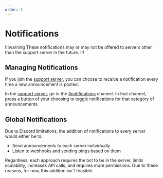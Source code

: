 ```yaml
---
order: 1
---
```

# Notifications
!!!warning
These notifications may or may not be offered to servers other than the support server in the future.
!!!

## Managing Notifications
If you join the [support server](https://discord.gg/d2kKwqcUsv), you can choose to receive a notification every time a new announcement is posted.

In the [support server](https://discord.gg/d2kKwqcUsv), go to the [#notifications](https://discord.com/channels/838544983261839481/972978567136817252) channel. In that channel, press a button of your choosing to toggle notifications for that category of announcements.

## Global Notifications
Due to Discord limitations, the addition of notifications to every server would either be to:

- Send announcements to each server individually
- Listen to webhooks and sending pings based on them

Regardless, each approach requires the bot to be in the server, limits scalability, increases API calls, and requires more permissions. Due to these reasons, for now, this addition isn't feasible.